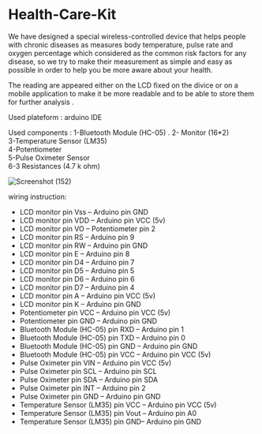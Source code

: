 # Health-Care-Kit 
We have designed a special wireless-controlled device that helps people with chronic diseases as  measures body temperature, pulse rate and oxygen percentage which considered as the common risk factors for any disease, so we try to make their measurement as simple and easy as possible in order to help you be more aware about your health. 

The reading are appeared either on the LCD fixed on the divice or on a mobile application to make it be more readable and to be able to store them for further analysis .

Used plateform : arduino IDE  

Used components : 
1-Bluetooth Module (HC-05)                                   .
2- Monitor (16*2)                    
3-Temperature Sensor (LM35)                                    
4-Potentiometer   
5-Pulse Oximeter Sensor                                      
6-3 Resistances (4.7 k ohm)  

![Screenshot (152)](https://user-images.githubusercontent.com/71048834/205670335-0bbf0481-4fc0-4df3-b2a5-a199cddb6617.png)


wiring instruction:
-	LCD monitor pin Vss – Arduino pin GND 
-	LCD monitor pin VDD – Arduino pin VCC (5v)
-	LCD monitor pin VO – Potentiometer pin 2
-	LCD monitor pin RS – Arduino pin 9 
-	LCD monitor pin RW – Arduino pin GND
-	LCD monitor pin E – Arduino pin 8 
-	LCD monitor pin D4 – Arduino pin 7
-	LCD monitor pin D5 – Arduino pin 5
-	LCD monitor pin D6 – Arduino pin 6
-	LCD monitor pin D7 – Arduino pin 4
-	LCD monitor pin A – Arduino pin VCC (5v)
-	LCD monitor pin K – Arduino pin GND
-	Potentiometer pin VCC – Arduino pin VCC (5v) 
-	Potentiometer pin GND – Arduino pin GND 
-	Bluetooth Module (HC-05) pin RXD – Arduino pin 1 
-	Bluetooth Module (HC-05) pin TXD – Arduino pin 0 
-	Bluetooth Module (HC-05) pin GND – Arduino pin GND 
-	Bluetooth Module (HC-05) pin VCC – Arduino pin VCC (5v) 
-	Pulse Oximeter pin VIN – Arduino pin VCC (5v)
-	Pulse Oximeter pin SCL – Arduino pin SCL
-	Pulse Oximeter pin SDA – Arduino pin SDA
-	Pulse Oximeter pin INT – Arduino pin 2
-	Pulse Oximeter pin GND – Arduino pin GND 
-	Temperature Sensor (LM35) pin VCC – Arduino pin VCC (5v) 
-	Temperature Sensor (LM35) pin Vout – Arduino pin A0 
-	Temperature Sensor (LM35) pin GND– Arduino pin GND  



